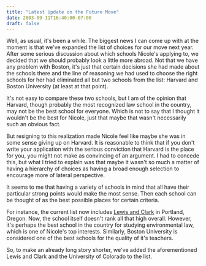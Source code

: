 ```yaml
---
title: "Latest Update on the Future Move"
date: 2003-09-11T16:40:00-07:00
draft: false
---
```

Well, as usual, it's been a while. The biggest news I can come up with at the moment is that we've expanded the list of choices for our move next year. After some serious discussion about which schools Nicole's applying to, we decided that we should probably look a little more abroad. Not that we have any problem with Boston, it's just that certain decisions she had made about the schools there and the line of reasoning we had used to choose the right schools for her had eliminated all but two schools from the list: Harvard and Boston University (at least at that point).

It's not easy to compare these two schools, but I am of the opinion that Harvard, though probably the most recognized law school in the country, may not be the best school for everyone. Which is not to say that I thought it wouldn't be the best for Nicole, just that maybe that wasn't necessarily such an obvious fact.

But resigning to this realization made Nicole feel like maybe she was in some sense giving up on Harvard. It is reasonable to think that if you don't write your application with the serious conviction that Harvard is the place for you, you might not make as convincing of an argument. I had to concede this, but what I tried to explain was that maybe it wasn't so much a matter of having a hierarchy of choices as having a broad enough selection to encourage more of lateral perspective. 

It seems to me that having a variety of schools in mind that all have their particular strong points would make the most sense. Then each school can be thought of as the best possible places for certain criteria. 

For instance, the current list now includes [Lewis and Clark](https://web.archive.org/web/20031024225714/http://www.lclark.edu/LAW/) in Portland, Oregon. Now, the school itself doesn't rank all that high overall. However, it's perhaps the best school in the country for studying environmental law, which is one of Nicole's top interests. Similarly, Boston University is considered one of the best schools for the quality of it's teachers.

So, to make an already long story shorter, we've added the aforementioned Lewis and Clark and the University of Colorado to the list.
